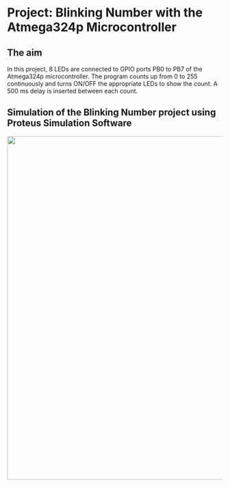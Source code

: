# Project: Blinking Number with the Atmega324p Microcontroller

## The aim
In this project, 8 LEDs are connected to GPIO ports PB0 to PB7 of the Atmega324p microcontroller. The program counts up from 0 to 255 continuously and turns ON/OFF the appropriate LEDs to show the count. A 500 ms delay is inserted between each count.

## Simulation of the Blinking Number project using Proteus Simulation Software
<img src="https://github.com/user-attachments/assets/95e62bf4-0d58-47e7-aa1c-61ee69fed752" width="800">
